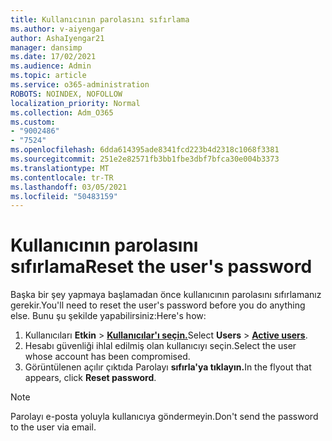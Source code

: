 ```yaml
---
title: Kullanıcının parolasını sıfırlama
ms.author: v-aiyengar
author: AshaIyengar21
manager: dansimp
ms.date: 17/02/2021
ms.audience: Admin
ms.topic: article
ms.service: o365-administration
ROBOTS: NOINDEX, NOFOLLOW
localization_priority: Normal
ms.collection: Adm_O365
ms.custom:
- "9002486"
- "7524"
ms.openlocfilehash: 6dda614395ade8341fcd223b4d2318c1068f3381
ms.sourcegitcommit: 251e2e82571fb3bb1fbe3dbf7bfca30e004b3373
ms.translationtype: MT
ms.contentlocale: tr-TR
ms.lasthandoff: 03/05/2021
ms.locfileid: "50483159"
---
```

# <a name="reset-the-users-password"></a><span data-ttu-id="37e44-102">Kullanıcının parolasını sıfırlama</span><span class="sxs-lookup"><span data-stu-id="37e44-102">Reset the user's password</span></span>

<span data-ttu-id="37e44-103">Başka bir şey yapmaya başlamadan önce kullanıcının parolasını sıfırlamanız gerekir.</span><span class="sxs-lookup"><span data-stu-id="37e44-103">You'll need to reset the user's password before you do anything else.</span></span> <span data-ttu-id="37e44-104">Bunu şu şekilde yapabilirsiniz:</span><span class="sxs-lookup"><span data-stu-id="37e44-104">Here's how:</span></span>

1. <span data-ttu-id="37e44-105">Kullanıcıları **Etkin**  >  **[Kullanıcılar'ı seçin.](https://go.microsoft.com/fwlink/p/?linkid=834822)**</span><span class="sxs-lookup"><span data-stu-id="37e44-105">Select **Users** > **[Active users](https://go.microsoft.com/fwlink/p/?linkid=834822)**.</span></span>
1. <span data-ttu-id="37e44-106">Hesabı güvenliği ihlal edilmiş olan kullanıcıyı seçin.</span><span class="sxs-lookup"><span data-stu-id="37e44-106">Select the user whose account has been compromised.</span></span>
1. <span data-ttu-id="37e44-107">Görüntülenen açılır çıktıda Parolayı **sıfırla'ya tıklayın.**</span><span class="sxs-lookup"><span data-stu-id="37e44-107">In the flyout that appears, click **Reset password**.</span></span>

> [!NOTE]
> <span data-ttu-id="37e44-108">Parolayı e-posta yoluyla kullanıcıya göndermeyin.</span><span class="sxs-lookup"><span data-stu-id="37e44-108">Don't send the password to the user via email.</span></span>
